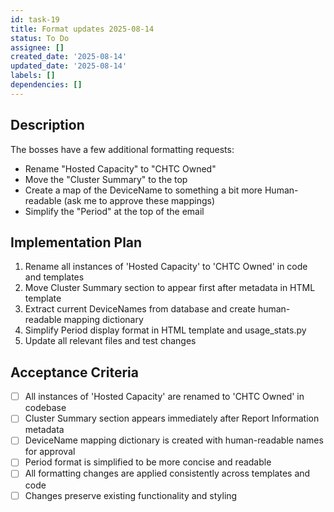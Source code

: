 ```yaml
---
id: task-19
title: Format updates 2025-08-14
status: To Do
assignee: []
created_date: '2025-08-14'
updated_date: '2025-08-14'
labels: []
dependencies: []
---
```


## Description
The bosses have a few additional formatting requests:
- Rename "Hosted Capacity" to "CHTC Owned"
- Move the "Cluster Summary" to the top
- Create a map of the DeviceName to something a bit more Human-readable (ask me to approve these mappings)
- Simplify the "Period" at the top of the email

## Implementation Plan

1. Rename all instances of 'Hosted Capacity' to 'CHTC Owned' in code and templates
2. Move Cluster Summary section to appear first after metadata in HTML template
3. Extract current DeviceNames from database and create human-readable mapping dictionary
4. Simplify Period display format in HTML template and usage_stats.py
5. Update all relevant files and test changes

## Acceptance Criteria

- [ ] All instances of 'Hosted Capacity' are renamed to 'CHTC Owned' in codebase
- [ ] Cluster Summary section appears immediately after Report Information metadata
- [ ] DeviceName mapping dictionary is created with human-readable names for approval
- [ ] Period format is simplified to be more concise and readable
- [ ] All formatting changes are applied consistently across templates and code
- [ ] Changes preserve existing functionality and styling
